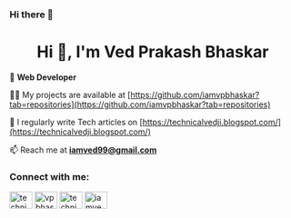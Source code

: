 ### Hi there 👋
<h1 align="center">Hi 👋, I'm Ved Prakash Bhaskar</h1>
 
🌱 **Web Developer**

 👨‍💻 My projects are available at [https://github.com/iamvpbhaskar?tab=repositories](https://github.com/iamvpbhaskar?tab=repositories)

 📝 I regularly write Tech articles on [https://technicalvedji.blogspot.com/](https://technicalvedji.blogspot.com/)
 
 
 
 📫 Reach me at **iamved99@gmail.com**
 
<h3 align="left">Connect with me:</h3>
<p align="left">
<a href="https://twitter.com/technicalvedji" target="blank"><img align="center" src="https://raw.githubusercontent.com/rahuldkjain/github-profile-readme-generator/master/src/images/icons/Social/twitter.svg" alt="technicalvedji" height="30" width="40" /></a>
<a href="https://linkedin.com/in/vpbhaskar" target="blank"><img align="center" src="https://raw.githubusercontent.com/rahuldkjain/github-profile-readme-generator/master/src/images/icons/Social/linked-in-alt.svg" alt="vpbhaskar" height="30" width="40" /></a>
<a href="https://instagram.com/technicalvedji" target="blank"><img align="center" src="https://raw.githubusercontent.com/rahuldkjain/github-profile-readme-generator/master/src/images/icons/Social/instagram.svg" alt="technicalvedji" height="30" width="40" /></a>
<a href="https://leetcode.com/u/vpbhaskar/" target="blank"><img align="center" src="https://cdn.jsdelivr.net/npm/simple-icons@3.1.0/icons/leetcode.svg" alt="iamved99" height="30" width="40" /></a>

 






